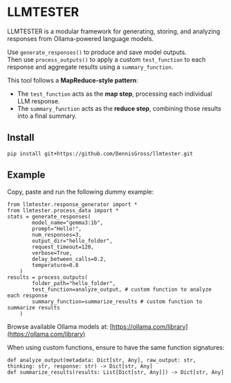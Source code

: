 # LLMTESTER
LLMTESTER is a modular framework for generating, storing, and analyzing responses from Ollama-powered language models.

Use `generate_responses()` to produce and save model outputs.  
Then use `process_outputs()` to apply a custom `test_function` to each response and aggregate results using a `summary_function`.

This tool follows a **MapReduce-style pattern**:
- The `test_function` acts as the **map step**, processing each individual LLM response.
- The `summary_function` acts as the **reduce step**, combining those results into a final summary.


## Install
```
pip install git+https://github.com/DennisGross/llmtester.git
```

## Example
Copy, paste and run the following dummy example:
```
from llmtester.response_generator import *
from llmtester.process_data import *
stats = generate_responses(
        model_name="gemma3:1b",
        prompt="Hello!",
        num_responses=3,
        output_dir="hello_folder",
        request_timeout=120,
        verbose=True,            
        delay_between_calls=0.2,
        temperature=0.8
    )
results = process_outputs(
        folder_path="hello_folder",
        test_function=analyze_output, # custom function to analyze each response
        summary_function=summarize_results # custom function to summarize results
    )
```
Browse available Ollama models at: [https://ollama.com/library](https://ollama.com/library)

When using custom functions, ensure to have the same function signatures:

```
def analyze_output(metadata: Dict[str, Any], raw_output: str, thinking: str, response: str) -> Dict[str, Any]
def summarize_results(results: List[Dict[str, Any]]) -> Dict[str, Any]
```
